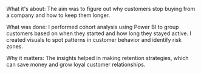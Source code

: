 What it's about:
The aim was to figure out why customers stop buying from a company and how to keep them longer.

What was done:
I performed cohort analysis using Power BI to group customers based on when they started and how long they stayed active. I created visuals to spot patterns in customer behavior and identify risk zones.

Why it matters:
The insights helped in making retention strategies, which can save money and grow loyal customer relationships.
